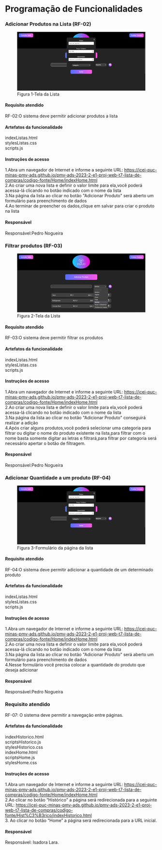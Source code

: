 # Programação de Funcionalidades

### Adicionar Produtos na Lista (RF-02)

<figure> 
  <img src="/documentos/img/funcAdd.png"
    <figcaption>Figura 1-Tela da Lista</figcaption>
</figure> 


#### Requisito atendido

RF-02:O sistema deve permitir adicionar produtos a lista


#### Artefatos da funcionalidade

indexListas.html<br/>
stylesListas.css<br/>
scripts.js<br/>


#### Instruções de acesso

1.Abra um navegador de Internet e informe a seguinte URL: https://icei-puc-minas-pmv-ads.github.io/pmv-ads-2023-2-e1-proj-web-t7-lista-de-compras/codigo-fonte/Home/indexHome.html<br/>
2.Ao criar uma nova lista e definir o valor limite para ela,você poderá acessa-lá clicando no botão indicado com o nome da lista<br/>
3.Na página da lista ao clicar no botão "Adicionar Produto" será aberto um formulário para preenchimento de dados<br/>
4.Ao terminar de preencher os dados,clique em salvar para criar o produto na lista<br/>

#### Responsável

 Responsável:Pedro Nogueira


### Filtrar produtos (RF-03)

<figure> 
  <img src="/documentos/img/funcFiltro.png"
    <figcaption>Figura 2-Tela da Lista</figcaption>
</figure> 


#### Requisito atendido

RF-03:O sistema deve permitir filtrar os produtos


#### Artefatos da funcionalidade

indexListas.html<br/>
stylesListas.css<br/>
scripts.js<br/>


#### Instruções de acesso

1.Abra um navegador de Internet e informe a seguinte URL: https://icei-puc-minas-pmv-ads.github.io/pmv-ads-2023-2-e1-proj-web-t7-lista-de-compras/codigo-fonte/Home/indexHome.html <br/>
2.Ao criar uma nova lista e definir o valor limite para ela,você poderá acessa-lá clicando no botão indicado com o nome da lista<br/>
3.Na página da lista ao clicar no botão "Adicionar Produto" conseguirá realizar a adição<br/>
4.Após criar alguns produtos,você poderá selecionar uma categoria para filtrar ou digitar o nome do produto existente na lista,para filtrar com o nome basta somente digitar as letras e filtrará,para filtrar por categoria será necessário apertar o botão de filtragem.<br/>

#### Responsável

 Responsável:Pedro Nogueira


 ### Adicionar Quantidade a um produto (RF-04)

<figure> 
  <img src="/documentos/img/funcAdd.png"
    <figcaption>Figura 3-Formulário da página da lista</figcaption>
</figure> 


#### Requisito atendido

RF-04:O sistema deve permitir adicionar a quantidade de um determinado produto


#### Artefatos da funcionalidade

indexListas.html<br/>
stylesListas.css<br/>
scripts.js<br/>


#### Instruções de acesso

1.Abra um navegador de Internet e informe a seguinte URL: https://icei-puc-minas-pmv-ads.github.io/pmv-ads-2023-2-e1-proj-web-t7-lista-de-compras/codigo-fonte/Home/indexHome.html<br/> 
2.Ao criar uma nova lista e definir o valor limite para ela,você poderá acessa-lá clicando no botão indicado com o nome da lista<br/>
3.Na página da lista ao clicar no botão "Adicionar Produto" será aberto um formulário para preenchimento de dados<br/>
4.Nesse formulário você precisa colocar a quantidade do produto que deseja adicionar<br/>

#### Responsável

 Responsável:Pedro Nogueira
 

 ### Requisito atendido
 
RF-07: O sistema deve permitir a navegação entre páginas.


#### Artefatos da funcionalidade

indexHistorico.html<br/>
scriptsHistorico.js<br/>
stylesHistorico.css<br/>
indexHome.html<br/>
scriptsHome.js<br/>
stylesHome.css<br/>


#### Instruções de acesso

1.Abra um navegador de Internet e informe a seguinte URL: https://icei-puc-minas-pmv-ads.github.io/pmv-ads-2023-2-e1-proj-web-t7-lista-de-compras/codigo-fonte/Home/indexHome.html<br/>
2.Ao clicar no botão “Histórico" a página será redirecionada para a seguinte URL: https://icei-puc-minas-pmv-ads.github.io/pmv-ads-2023-2-e1-proj-web-t7-lista-de-compras/codigo-fonte/Hist%C3%B3rico/indexHistorico.html<br/>
3. Ao clicar no botão “Home” a página será redirecionada para a URL inicial.


#### Responsável

 Responsável: Isadora Lara.

